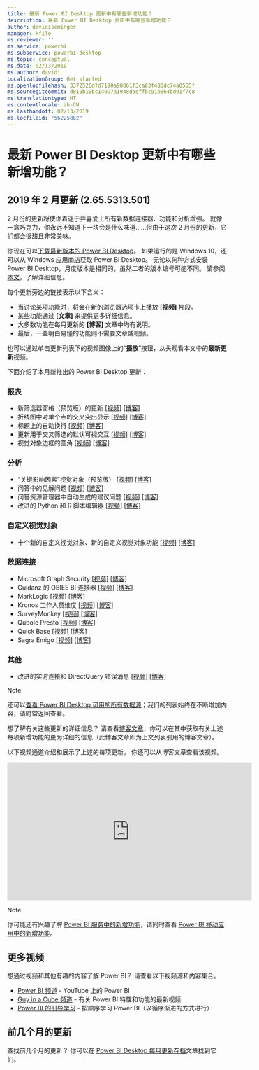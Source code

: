 ```yaml
---
title: 最新 Power BI Desktop 更新中有哪些新增功能？
description: 最新 Power BI Desktop 更新中有哪些新增功能？
author: davidiseminger
manager: kfile
ms.reviewer: ''
ms.service: powerbi
ms.subservice: powerbi-desktop
ms.topic: conceptual
ms.date: 02/13/2019
ms.author: davidi
LocalizationGroup: Get started
ms.openlocfilehash: 3372526dfd7190a90061f3ca83f483dc74a0555f
ms.sourcegitcommit: d010b10bc14097a1948daeffbc91b864bd91f7c8
ms.translationtype: HT
ms.contentlocale: zh-CN
ms.lasthandoff: 02/13/2019
ms.locfileid: "56225882"
---
```

# <a name="whats-new-in-the-latest-power-bi-desktop-update"></a>最新 Power BI Desktop 更新中有哪些新增功能？ 

## <a name="february-2019-update-2655313501"></a>2019 年 2 月更新 (2.65.5313.501)

2 月份的更新将使你着迷于并喜爱上所有新数据连接器、功能和分析增强。 就像一盒巧克力，你永远不知道下一块会是什么味道……但由于这次 2 月份的更新，它们都会很甜且非常美味。 

你现在可以[下载最新版本的 Power BI Desktop](https://powerbi.microsoft.com/desktop)。 如果运行的是 Windows 10，还可以从 Windows 应用商店获取 Power BI Desktop。 无论以何种方式安装 Power BI Desktop，月度版本是相同的，虽然二者的版本编号可能不同。 请参阅[本文](desktop-get-the-desktop.md)，了解详细信息。 

每个更新旁边的链接表示以下含义：

* 当讨论某项功能时，将会在新的浏览器选项卡上播放 **[视频]** 片段。
* 某些功能通过 **[文章]** 来提供更多详细信息。
* 大多数功能在每月更新的 **[博客]** 文章中均有说明。
* 最后，一些明白易懂的功能则不需要文章或视频。

也可以通过单击更新列表下的视频图像上的“**播放**”按钮，从头观看本文中的**最新更新**视频。

下面介绍了本月新推出的 Power BI Desktop 更新：

### <a name="reporting"></a>报表
* 新筛选器窗格（预览版）的更新  [[视频]](https://youtu.be/dMD25wfElLg?t=11)  [[博客]](https://powerbi.microsoft.com/blog/power-bi-desktop-february-2019-feature-summary/#smartGuides) 
* 折线图中对单个点的交叉突出显示  [[视频]](https://youtu.be/dMD25wfElLg?t=197)  [[博客]](https://powerbi.microsoft.com/blog/power-bi-desktop-february-2019-feature-summary/#line)
* 标题上的自动换行  [[视频]](https://youtu.be/dMD25wfElLg?t=298)  [[博客]](https://powerbi.microsoft.com/blog/power-bi-desktop-february-2019-feature-summary/#wordWrap)
* 更新用于交叉筛选的默认可视交互  [[视频]](https://youtu.be/dMD25wfElLg?t=358)  [[博客]](https://powerbi.microsoft.com/blog/power-bi-desktop-february-2019-feature-summary/#crossFilter)
* 视觉对象边框的圆角  [[视频]](https://youtu.be/dMD25wfElLg?t=526)  [[博客]](https://powerbi.microsoft.com/blog/power-bi-desktop-february-2019-feature-summary/#roundedCorners)

### <a name="analytics"></a>分析
* “关键影响因素”视觉对象（预览版） [[视频]](https://youtu.be/dMD25wfElLg?t=608)  [[博客]](https://powerbi.microsoft.com/blog/power-bi-desktop-february-2019-feature-summary/#keyInfluencers) 
* 问答中的见解问题 [[视频]](https://youtu.be/dMD25wfElLg?t=1121)  [[博客]](https://powerbi.microsoft.com/blog/power-bi-desktop-february-2019-feature-summary/#insights) 
* 问答资源管理器中自动生成的建议问题 [[视频]](https://youtu.be/dMD25wfElLg?t=1121)  [[博客]](https://powerbi.microsoft.com/blog/power-bi-desktop-february-2019-feature-summary/#autoSuggestions) 
* 改进的 Python 和 R 脚本编辑器 [[视频]](https://youtu.be/dMD25wfElLg?t=1282)  [[博客]](https://powerbi.microsoft.com/blog/power-bi-desktop-february-2019-feature-summary/#scriptEditor) 

### <a name="custom-visuals"></a>自定义视觉对象
* 十个新的自定义视觉对象、新的自定义视觉对象功能  [[视频]](https://youtu.be/dMD25wfElLg?t=1324)  [[博客]](https://powerbi.microsoft.com/blog/power-bi-desktop-february-2019-feature-summary/#customVisuals) 

### <a name="data-connectivity"></a>数据连接

* Microsoft Graph Security [[视频]](https://youtu.be/dMD25wfElLg?t=2787)  [[博客]](https://powerbi.microsoft.com/blog/power-bi-desktop-february-2019-feature-summary/#microsoftGraph) 
* Guidanz 的 OBIEE BI 连接器  [[视频]](https://youtu.be/dMD25wfElLg?t=2807)   [[博客]](https://powerbi.microsoft.com/blog/power-bi-desktop-february-2019-feature-summary/#biConnector) 
* MarkLogic [[视频]](https://youtu.be/dMD25wfElLg?t=2825)  [[博客]](https://powerbi.microsoft.com/blog/power-bi-desktop-february-2019-feature-summary/#markLogic) 
* Kronos 工作人员维度 [[视频]](https://youtu.be/dMD25wfElLg?t=2846)  [[博客]](https://powerbi.microsoft.com/blog/power-bi-desktop-february-2019-feature-summary/#kronos) 
* SurveyMonkey [[视频]](https://youtu.be/dMD25wfElLg?t=2857)  [[博客]](https://powerbi.microsoft.com/blog/power-bi-desktop-february-2019-feature-summary/#surveyMonkey) 
* Qubole Presto [[视频]](https://youtu.be/dMD25wfElLg?t=2872)  [[博客]](https://powerbi.microsoft.com/blog/power-bi-desktop-february-2019-feature-summary/#qubole) 
* Quick Base [[视频]](https://youtu.be/dMD25wfElLg?t=2899)  [[博客]](https://powerbi.microsoft.com/blog/power-bi-desktop-february-2019-feature-summary/#quickBase) 
* Sagra Emigo [[视频]](https://youtu.be/dMD25wfElLg?t=2909)  [[博客]](https://powerbi.microsoft.com/blog/power-bi-desktop-february-2019-feature-summary/#emigo) 


### <a name="other"></a>其他
* 改进的实时连接和 DirectQuery 错误消息 [[视频]](https://youtu.be/dMD25wfElLg?t=2926)  [[博客]](https://powerbi.microsoft.com/blog/power-bi-desktop-february-2019-feature-summary/#error) 


> [!NOTE]
> 还可以[查看 Power BI Desktop 可用的所有数据源](desktop-data-sources.md)；我们的列表始终在不断增加内容，请时常返回查看。

想了解有关这些更新的详细信息？ 请查看[博客文章](https://powerbi.microsoft.com/blog/power-bi-desktop-february-2019-feature-summary/)，你可以在其中获取有关上述每项新增功能的更为详细的信息（此博客文章即为上文列表引用的博客文章）。


以下视频通道介绍和展示了上述的每项更新。 你还可以从博客文章查看该视频。

<iframe width="560" height="315" src="https://www.youtube.com/embed/dMD25wfElLg" frameborder="0" allow="accelerometer; autoplay; encrypted-media; gyroscope; picture-in-picture" allowfullscreen></iframe>

> [!NOTE]
> 你可能还有兴趣了解 [Power BI 服务中的新增功能](service-whats-new.md)，请同时查看 [Power BI 移动应用中的新增功能](consumer/mobile/mobile-whats-new-in-the-mobile-apps.md)。

## <a name="more-videos"></a>更多视频

想通过视频和其他有趣的内容了解 Power BI？ 请查看以下视频源和内容集合。

-   [Power BI 频道](https://www.youtube.com/user/mspowerbi) - YouTube 上的 Power BI
-   [Guy in a Cube 频道](https://www.youtube.com/channel/UCFp1vaKzpfvoGai0vE5VJ0w) - 有关 Power BI 特性和功能的最新视频
-   [Power BI 的引导学习](https://powerbi.microsoft.com/guided-learning/) - 按顺序学习 Power BI（以循序渐进的方式进行）

## <a name="previous-months-updates"></a>前几个月的更新

查找前几个月的更新？ 你可以在 [Power BI Desktop 每月更新存档](desktop-latest-update-archive.md)文章找到它们。

